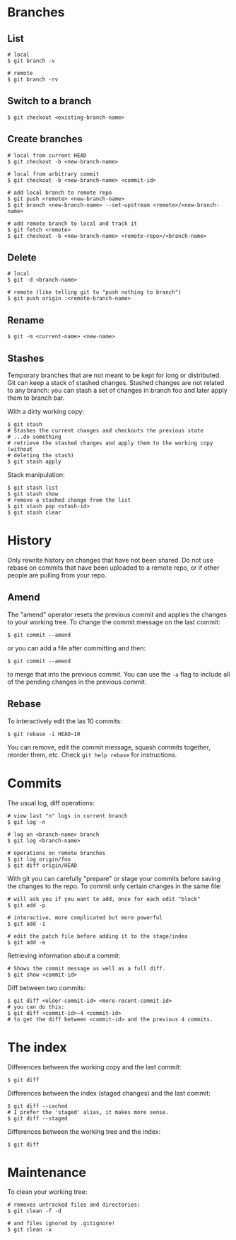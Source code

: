 # Branches

## List

    # local
    $ git branch -v

    # remote
    $ git branch -rv

## Switch to a branch

    $ git checkout <existing-branch-name>

## Create branches

    # local from current HEAD
    $ git checkout -b <new-branch-name>

    # local from arbitrary commit
    $ git checkout -b <new-branch-name> <commit-id>

    # add local branch to remote repo
    $ git push <remote> <new-branch-name>
    $ git branch <new-branch-name> --set-upstream <remote>/<new-branch-name>

    # add remote branch to local and track it
    $ git fetch <remote>
    $ git checkout -b <new-branch-name> <remote-repo>/<branch-name>

## Delete

    # local
    $ git -d <branch-name>

    # remote (like telling git to "push nothing to branch")
    $ git push origin :<remote-branch-name>

## Rename

    $ git -m <current-name> <new-name>

## Stashes

Temporary branches that are not meant to be kept for long or distributed. Git
can keep a stack of stashed changes. Stashed changes are not related to any
branch: you can stash a set of changes in branch foo and later apply them to
branch bar.

With a dirty working copy: 

    $ git stash
    # Stashes the current changes and checkouts the previous state
    # ...do something
    # retrieve the stashed changes and apply them to the working copy (without
    # deleting the stash)
    $ git stash apply

Stack manipulation:

    $ git stash list
    $ git stash show
    # remove a stashed change from the list
    $ git stash pop <stash-id>
    $ git stash clear

# History

Only rewrite history on changes that have not been shared. Do not use rebase
on commits that have been uploaded to a remote repo, or if other people are
pulling from your repo.

## Amend

The "amend" operator resets the previous commit and applies the changes to
your working tree. To change the commit message on the last commit:

    $ git commit --amend

or you can add a file after committing and then:

    $ git commit --amend

to merge that into the previous commit. You can use the `-a` flag to include
all of the pending changes in the previous commit.

## Rebase

To interactively edit the las 10 commits:

    $ git rebase -i HEAD~10

You can remove, edit the commit message, squash commits together, reorder
them, etc. Check `git help rebase` for instructions.

# Commits

The usual log, diff operations:

    # view last "n" logs in current branch
    $ git log -n

    # log on <branch-name> branch
    $ git log <branch-name>

    # operations on remote branches
    $ git log origin/foo
    $ git diff origin/HEAD

With git you can carefully "prepare" or stage your commits before saving the
changes to the repo. To commit only certain changes in the same file:

    # will ask you if you want to add, once for each edit "block"
    $ git add -p

    # interactive, more complicated but more powerful
    $ git add -i

    # edit the patch file before adding it to the stage/index
    $ git add -e

Retrieving information about a commit:

    # Shows the commit message as well as a full diff.
    $ git show <commit-id>

Diff between two commits:

    $ git diff <older-commit-id> <more-recent-commit-id>
    # you can do this:
    $ git diff <commit-id>~4 <commit-id>
    # to get the diff between <commit-id> and the previous 4 commits.

# The index

Differences between the working copy and the last commit:

    $ git diff

Differences between the index (staged changes) and the last commit:

    $ git diff --cached
    # I prefer the 'staged' alias, it makes more sense.
    $ git diff --staged

Differences between the working tree and the index:

    $ git diff

# Maintenance

To clean your working tree:

    # removes untracked files and directories:
    $ git clean -f -d

    # and files ignored by .gitignore!
    $ git clean -x
